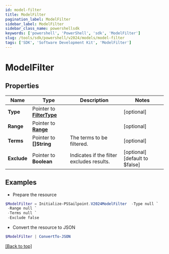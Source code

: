```yaml
---
id: model-filter
title: ModelFilter
pagination_label: ModelFilter
sidebar_label: ModelFilter
sidebar_class_name: powershellsdk
keywords: ['powershell', 'PowerShell', 'sdk', 'ModelFilter'] 
slug: /tools/sdk/powershell/v2024/models/model-filter
tags: ['SDK', 'Software Development Kit', 'ModelFilter']
---
```



# ModelFilter

## Properties

Name | Type | Description | Notes
------------ | ------------- | ------------- | -------------
**Type** |  Pointer to [**FilterType**](filter-type) |  | [optional] 
**Range** |  Pointer to [**Range**](range) |  | [optional] 
**Terms** |  Pointer to **[]String** | The terms to be filtered. | [optional] 
**Exclude** |  Pointer to **Boolean** | Indicates if the filter excludes results. | [optional] [default to $false]

## Examples

- Prepare the resource
```powershell
$ModelFilter = Initialize-PSSailpoint.V2024ModelFilter  -Type null `
 -Range null `
 -Terms null `
 -Exclude false
```

- Convert the resource to JSON
```powershell
$ModelFilter | ConvertTo-JSON
```


[[Back to top]](#) 

